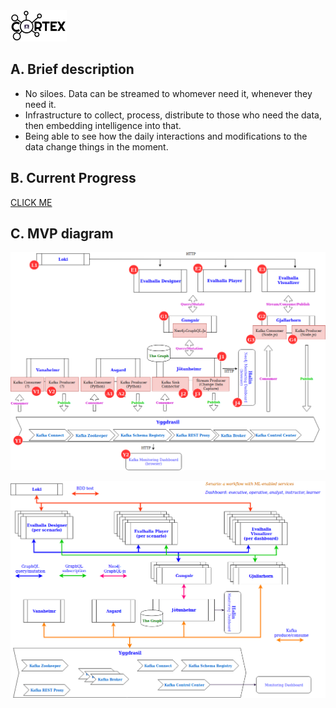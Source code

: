 <img src="doc_images/cortex-aengine_720.png" width="90px" height="50px">

## A. Brief description
- No siloes. Data can be streamed to whomever need it, whenever they need it.
- Infrastructure to collect, process, distribute to those who need the data, then embedding intelligence into that.
- Being able to see how the daily interactions and modifications to the data change things in the moment.

## B. Current Progress

[CLICK ME]( http://htmlpreview.github.io/?https://github.com/DIS-SIN/CORTEX/blob/master/cortex_mvp.html)

## C. MVP diagram

![Logical diagram](doc_images/Component.png)

![Physical diagram](doc_images/Deployment.png)
